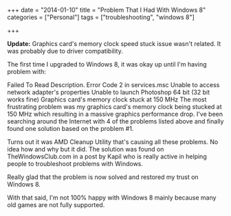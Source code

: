 +++
date = "2014-01-10"
title = "Problem That I Had With Windows 8"
categories = ["Personal"]
tags = ["troubleshooting", "windows 8"]

+++

**Update:** Graphics card's memory clock speed stuck issue wasn't related. It was probably due to driver compatibility.

The first time I upgraded to Windows 8, it was okay up until I'm having problem with:

Failed To Read Description. Error Code 2 in services.msc
Unable to access network adapter's properties
Unable to launch Photoshop 64 bit (32 bit works fine)
Graphics card's memory clock stuck at 150 MHz
The most frustrating problem was my graphics card's memory clock being stucked at 150 MHz which resulting in a massive graphics performance drop. I've been searching around the Internet with 4 of the problems listed above and finally found one solution based on the problem #1.

Turns out it was AMD Cleanup Utility that's causing all these problems. No idea how and why but it did. The solution was found on TheWindowsClub.com in a post by Kapil who is really active in helping people to troubleshoot problems with Windows.

Really glad that the problem is now solved and restored my trust on Windows 8.

With that said, I'm not 100% happy with Windows 8 mainly because many old games are not fully supported.
